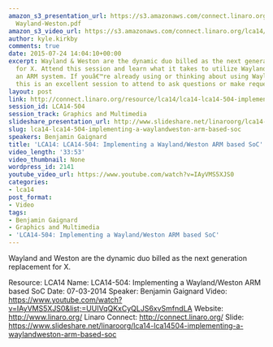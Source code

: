 ```yaml
---
amazon_s3_presentation_url: https://s3.amazonaws.com/connect.linaro.org/lca14/presentations/LCA14-504-
  Wayland-Weston.pdf
amazon_s3_video_url: https://s3.amazonaws.com/connect.linaro.org/lca14/videos/03-07-Friday/LCA14-504-+Implementing+a+Wayland-Weston+ARM+based+SoC.mp4
author: kyle.kirkby
comments: true
date: 2015-07-24 14:04:10+00:00
excerpt: Wayland & Weston are the dynamic duo billed as the next generation replacement
  for X. Attend this session and learn what it takes to utilize Wayland / Weston in
  an ARM system. If youâ€™re already using or thinking about using Wayland / Weston
  this is an excellent session to attend to ask questions or make requests.
layout: post
link: http://connect.linaro.org/resource/lca14/lca14-lca14-504-implementing-a-waylandweston-arm-based-soc/
session_id: LCA14-504
session_track: Graphics and Multimedia
slideshare_presentation_url: http://www.slideshare.net/linaroorg/lca14-lca14504-implementing-a-waylandweston-arm-based-soc
slug: lca14-lca14-504-implementing-a-waylandweston-arm-based-soc
speakers: Benjamin Gaignard
title: 'LCA14: LCA14-504: Implementing a Wayland/Weston ARM based SoC'
video_length: '33:53'
video_thumbnail: None
wordpress_id: 2141
youtube_video_url: https://www.youtube.com/watch?v=IAyVMS5XJS0
categories:
- lca14
post_format:
- Video
tags:
- Benjamin Gaignard
- Graphics and Multimedia
- 'LCA14-504: Implementing a Wayland/Weston ARM based SoC'
---
```


Wayland and Weston are the dynamic duo billed as the next generation replacement for X.

Resource: LCA14
Name: LCA14-504: Implementing a Wayland/Weston ARM based SoC
Date: 07-03-2014
Speaker:  Benjamin Gaignard
Video: https://www.youtube.com/watch?v=IAyVMS5XJS0&list;=UUIVqQKxCyQLJS6xvSmfndLA
Website: http://www.linaro.org/
Linaro Connect: http://connect.linaro.org/
Slide: https://www.slideshare.net/linaroorg/lca14-lca14504-implementing-a-waylandweston-arm-based-soc
